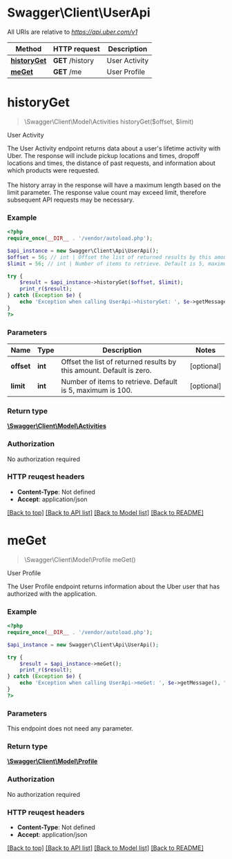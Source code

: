# Swagger\Client\UserApi

All URIs are relative to *https://api.uber.com/v1*

Method | HTTP request | Description
------------- | ------------- | -------------
[**historyGet**](UserApi.md#historyGet) | **GET** /history | User Activity
[**meGet**](UserApi.md#meGet) | **GET** /me | User Profile


# **historyGet**
> \Swagger\Client\Model\Activities historyGet($offset, $limit)

User Activity

The User Activity endpoint returns data about a user's lifetime activity with Uber. The response will include pickup locations and times, dropoff locations and times, the distance of past requests, and information about which products were requested.<br><br>The history array in the response will have a maximum length based on the limit parameter. The response value count may exceed limit, therefore subsequent API requests may be necessary.

### Example 
```php
<?php
require_once(__DIR__ . '/vendor/autoload.php');

$api_instance = new Swagger\Client\Api\UserApi();
$offset = 56; // int | Offset the list of returned results by this amount. Default is zero.
$limit = 56; // int | Number of items to retrieve. Default is 5, maximum is 100.

try { 
    $result = $api_instance->historyGet($offset, $limit);
    print_r($result);
} catch (Exception $e) {
    echo 'Exception when calling UserApi->historyGet: ', $e->getMessage(), "\n";
}
?>
```

### Parameters

Name | Type | Description  | Notes
------------- | ------------- | ------------- | -------------
 **offset** | **int**| Offset the list of returned results by this amount. Default is zero. | [optional] 
 **limit** | **int**| Number of items to retrieve. Default is 5, maximum is 100. | [optional] 

### Return type

[**\Swagger\Client\Model\Activities**](Activities.md)

### Authorization

No authorization required

### HTTP reuqest headers

 - **Content-Type**: Not defined
 - **Accept**: application/json

[[Back to top]](#) [[Back to API list]](../README.md#documentation-for-api-endpoints) [[Back to Model list]](../README.md#documentation-for-models) [[Back to README]](../README.md)

# **meGet**
> \Swagger\Client\Model\Profile meGet()

User Profile

The User Profile endpoint returns information about the Uber user that has authorized with the application.

### Example 
```php
<?php
require_once(__DIR__ . '/vendor/autoload.php');

$api_instance = new Swagger\Client\Api\UserApi();

try { 
    $result = $api_instance->meGet();
    print_r($result);
} catch (Exception $e) {
    echo 'Exception when calling UserApi->meGet: ', $e->getMessage(), "\n";
}
?>
```

### Parameters
This endpoint does not need any parameter.

### Return type

[**\Swagger\Client\Model\Profile**](Profile.md)

### Authorization

No authorization required

### HTTP reuqest headers

 - **Content-Type**: Not defined
 - **Accept**: application/json

[[Back to top]](#) [[Back to API list]](../README.md#documentation-for-api-endpoints) [[Back to Model list]](../README.md#documentation-for-models) [[Back to README]](../README.md)

